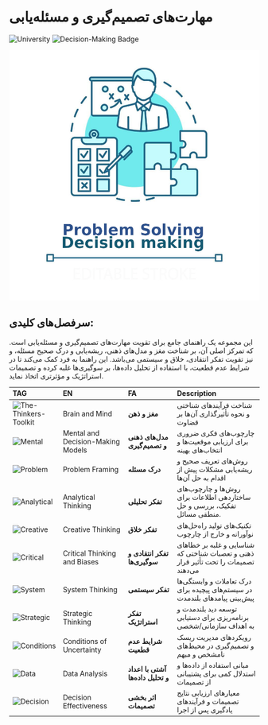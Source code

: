 # مهارت‌های تصمیم‌گیری و مسئله‌یابی
![University](https://img.shields.io/badge/University-A0332B?style=for-the-badge&logo=circuitverse&logoColor=FFFFFF)
![Decision-Making Badge](https://img.shields.io/badge/build-Skills-brightgreen?style=for-the-badge&logo=trillertv&logoColor=FFFFFF&logoSize=auto&label=Decision-Making&labelColor=%23222222&color=0077B6&link=message)

<!-- Logo image -->
<img src="../images/DM-PS logo.jpg" alt="logo"/>

## سرفصل‌های کلیدی:

این مجموعه یک راهنمای جامع برای تقویت مهارت‌های تصمیم‌گیری و مسئله‌یابی است. که تمرکز اصلی آن، بر شناخت مغز و مدل‌های ذهنی، ریشه‌یابی و درک صحیح مسئله، و نیز تقویت تفکر انتقادی، خلاق و سیستمی می‌باشد. این راهنما به فرد کمک می‌کند تا در شرایط عدم قطعیت، با استفاده از تحلیل داده‌ها، بر سوگیری‌ها غلبه کرده و تصمیمات استراتژیک و مؤثرتری اتخاذ نماید.

| TAG | EN | FA | Description |
| :--- | :--- | :--- | :--- |
| ![The-Thinkers-Toolkit](https://img.shields.io/badge/build-Toolkit-brightgreen?style=for-the-badge&logo=arangodb&logoColor=FFFFFF&logoSize=auto&label=Brain%20and%20Mind) | Brain and Mind | **مغز و ذهن** | شناخت فرآیندهای شناختی و نحوه تأثیرگذاری آن‌ها بر قضاوت |
| ![Mental](https://img.shields.io/badge/build-Toolkit-Amber?style=for-the-badge&logo=metabase&logoColor=FFFFFF&logoSize=auto&label=Mental%20and%20Decision-Making%20Models&color=00BCD4) | Mental and Decision-Making Models | **مدل‌های ذهنی و تصمیم‌گیری** | چارچوب‌های فکری ضروری برای ارزیابی موقعیت‌ها و انتخاب‌های بهینه |
| ![Problem](https://img.shields.io/badge/build-Toolkit-Amber?style=for-the-badge&logo=eslgaming&logoColor=FFFFFF&logoSize=auto&label=Problem%20Framing&color=E57373) | Problem Framing | **درک مسئله** | روش‌های تعریف صحیح و ریشه‌یابی مشکلات پیش از اقدام به حل آن‌ها |
| ![Analytical](https://img.shields.io/badge/build-Toolkit-Amber?style=for-the-badge&logo=syncthing&logoColor=FFFFFF&logoSize=auto&label=Analytical%20Thinking&color=FFB300) | Analytical Thinking | **تفکر تحلیلی** | روش‌ها و چارچوب‌های ساختاردهی اطلاعات برای تفکیک، بررسی و حل منطقی مسائل. |
| ![Creative](https://img.shields.io/badge/build-Toolkit-Amber?style=for-the-badge&logo=spring_creators&logoColor=FFFFFF&logoSize=auto&label=Creative%20Thinking&color=FF8A65) | Creative Thinking | **تفکر خلاق** | تکنیک‌های تولید راه‌حل‌های نوآورانه و خارج از چارچوب |
| ![Critical](https://img.shields.io/badge/build-Toolkit-Amber?style=for-the-badge&logo=fontbase&logoColor=FFFFFF&logoSize=auto&label=Critical%20Thinking%20and%20Biases&color=673AB7) | Critical Thinking and Biases | **تفکر انتقادی و سوگیری‌ها** | شناسایی و غلبه بر خطاهای ذهنی و تعصبات شناختی که تصمیمات را تحت تأثیر قرار می‌دهند |
| ![System](https://img.shields.io/badge/build-Toolkit-Amber?style=for-the-badge&logo=dwavesystems&logoColor=FFFFFF&logoSize=auto&label=System%20Thinking&color=009688) | System Thinking | **تفکر سیستمی** | درک تعاملات و وابستگی‌ها در سیستم‌های پیچیده برای پیش‌بینی پیامدهای بلندمدت |
| ![Strategic](https://img.shields.io/badge/build-Toolkit-Amber?style=for-the-badge&logo=paritysubstrate&logoColor=FFFFFF&logoSize=auto&label=Strategic%20Thinking&color=0D47A1) | Strategic Thinking | **تفکر استراتژیک** | توسعه دید بلندمدت و برنامه‌ریزی برای دستیابی به اهداف سازمانی/شخصی |
| ![Conditions](https://img.shields.io/badge/build-Toolkit-Amber?style=for-the-badge&logo=githubactions&logoColor=FFFFFF&logoSize=auto&label=Conditions%20of%20Uncertainty&color=B7410E) | Conditions of Uncertainty | **شرایط عدم قطعیت** | رویکردهای مدیریت ریسک و تصمیم‌گیری در محیط‌های نامشخص و مبهم |
| ![Data](https://img.shields.io/badge/build-Toolkit-Amber?style=for-the-badge&logo=alwaysdata&logoColor=FFFFFF&logoSize=auto&label=Data%20Analysis&color=00BFA5) | Data Analysis | **آشتی با اعداد و تحلیل داده‌ها** | مبانی استفاده از داده‌ها و استدلال کمی برای پشتیبانی از تصمیمات |
| ![Decision](https://img.shields.io/badge/build-Toolkit-Amber?style=for-the-badge&logo=opencollective&logoColor=FFFFFF&logoSize=auto&label=Decision%20Effectiveness&color=F44336) | Decision Effectiveness | **اثر بخشی تصمیمات** | معیارهای ارزیابی نتایج تصمیمات و فرآیندهای یادگیری پس از اجرا |
